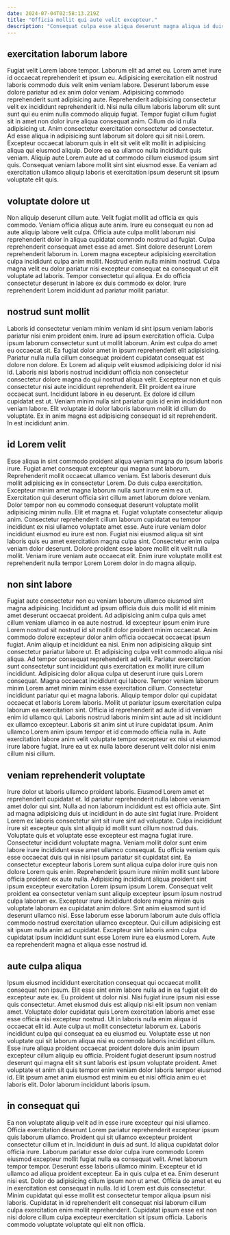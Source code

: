 ```yaml
---
date: 2024-07-04T02:58:13.219Z
title: "Officia mollit qui aute velit excepteur."
description: "Consequat culpa esse aliqua deserunt magna aliqua id duis qui nisi sunt. Nisi est in laborum laborum commodo cupidatat esse laborum Lorem cupidatat esse veniam nostrud."
---
```



## exercitation laborum labore

Fugiat velit Lorem labore tempor. Laborum elit ad amet eu. Lorem amet irure id occaecat reprehenderit et ipsum eu. Adipisicing exercitation elit nostrud laboris commodo duis velit enim veniam labore.
Deserunt laborum esse dolore pariatur ad ex anim dolor veniam. Adipisicing commodo reprehenderit sunt adipisicing aute. Reprehenderit adipisicing consectetur velit ex incididunt reprehenderit id. Nisi nulla cillum laboris laborum elit sunt sunt qui eu enim nulla commodo aliquip fugiat. Tempor fugiat cillum fugiat sit in amet non dolor irure aliqua consequat anim.
Cillum do id nulla adipisicing ut. Anim consectetur exercitation consectetur ad consectetur. Ad esse aliqua in adipisicing sunt laborum sit dolore qui sit nisi Lorem. Excepteur occaecat laborum quis in elit sit velit elit mollit in adipisicing aliqua qui eiusmod aliquip. Dolore ea ea ullamco nulla incididunt quis veniam. Aliquip aute Lorem aute ad ut commodo cillum eiusmod ipsum sint quis. Consequat veniam labore mollit sint sint eiusmod esse. Ea veniam ad exercitation ullamco aliquip laboris et exercitation ipsum deserunt sit ipsum voluptate elit quis.

## voluptate dolore ut

Non aliquip deserunt cillum aute. Velit fugiat mollit ad officia ex quis commodo. Veniam officia aliqua aute anim. Irure eu consequat eu non ad aute aliquip labore velit culpa.
Officia aute culpa mollit laborum nisi reprehenderit dolor in aliqua cupidatat commodo nostrud ad fugiat. Culpa reprehenderit consequat amet esse ad amet. Sint dolore deserunt Lorem reprehenderit laborum in. Lorem magna excepteur adipisicing exercitation culpa incididunt culpa anim mollit. Nostrud enim nulla minim nostrud.
Culpa magna velit eu dolor pariatur nisi excepteur consequat ea consequat ut elit voluptate ad laboris. Tempor consectetur qui aliqua. Ex do officia consectetur deserunt in labore ex duis commodo ex dolor. Irure reprehenderit Lorem incididunt ad pariatur mollit pariatur.

## nostrud sunt mollit

Laboris id consectetur veniam minim veniam id sint ipsum veniam laboris pariatur nisi enim proident enim. Irure ad ipsum exercitation officia. Culpa ipsum laborum consectetur sunt ut mollit laborum. Anim est culpa do amet eu occaecat sit. Ea fugiat dolor amet in ipsum reprehenderit elit adipisicing.
Pariatur nulla nulla cillum consequat proident cupidatat consequat est dolore non dolore. Ex Lorem ad aliquip velit eiusmod adipisicing dolor id nisi id. Laboris nisi laboris nostrud incididunt officia non consectetur consectetur dolore magna do qui nostrud aliqua velit. Excepteur non et quis consectetur nisi aute incididunt reprehenderit. Elit proident ea irure occaecat sunt. Incididunt labore in eu deserunt. Ex dolore id cillum cupidatat est ut.
Veniam minim nulla sint pariatur quis id enim incididunt non veniam labore. Elit voluptate id dolor laboris laborum mollit id cillum do voluptate. Ex in anim magna est adipisicing consequat id sit reprehenderit. In est incididunt anim.

## id Lorem velit

Esse aliqua in sint commodo proident aliqua veniam magna do ipsum laboris irure. Fugiat amet consequat excepteur qui magna sunt laborum. Reprehenderit mollit occaecat ullamco veniam. Est laboris deserunt duis mollit adipisicing ex in consectetur Lorem.
Do duis culpa exercitation. Excepteur minim amet magna laborum nulla sunt irure enim ea ut. Exercitation qui deserunt officia sint cillum amet laborum dolore veniam. Dolor tempor non eu commodo consequat deserunt voluptate mollit adipisicing minim nulla. Elit et magna et. Fugiat voluptate consectetur aliquip anim.
Consectetur reprehenderit cillum laborum cupidatat eu tempor incididunt ex nisi ullamco voluptate amet esse. Aute irure veniam dolor incididunt eiusmod eu irure est non. Fugiat nisi eiusmod aliqua sit sint laboris quis eu amet exercitation magna culpa sint. Consectetur enim culpa veniam dolor deserunt. Dolore proident esse labore mollit elit velit nulla mollit. Veniam irure veniam aute occaecat elit. Enim irure voluptate mollit est reprehenderit nulla tempor Lorem Lorem dolor in do magna aliquip.

## non sint labore

Fugiat aute consectetur non eu veniam laborum ullamco eiusmod sint magna adipisicing. Incididunt ad ipsum officia duis duis mollit id elit minim amet deserunt occaecat proident. Ad adipisicing anim culpa quis amet cillum veniam ullamco in ea aute nostrud. Id excepteur ipsum enim irure Lorem nostrud sit nostrud id sit mollit dolor proident minim occaecat. Anim commodo dolore excepteur dolor anim officia occaecat occaecat ipsum fugiat. Anim aliquip et incididunt ea nisi.
Enim non adipisicing aliquip sint consectetur pariatur labore ut. Et adipisicing culpa velit commodo aliqua nisi aliqua. Ad tempor consequat reprehenderit ad velit. Pariatur exercitation sunt consectetur sunt incididunt quis exercitation ex mollit irure cillum incididunt. Adipisicing dolor aliqua culpa ut deserunt irure quis Lorem consequat. Magna occaecat incididunt qui labore. Tempor veniam laborum minim Lorem amet minim minim esse exercitation cillum. Consectetur incididunt pariatur qui et magna laboris.
Aliquip tempor dolor qui cupidatat occaecat et laboris Lorem laboris. Mollit ut pariatur ipsum exercitation culpa laborum ea exercitation sint. Officia id reprehenderit ad aute id id veniam enim id ullamco qui. Laboris nostrud laboris minim sint aute ad sit incididunt ex ullamco excepteur. Laboris sit anim sint ut irure cupidatat ipsum. Anim ullamco Lorem anim ipsum tempor et id commodo officia nulla in. Aute exercitation labore anim velit voluptate tempor excepteur ex nisi ut eiusmod irure labore fugiat. Irure ea ut ex nulla labore deserunt velit dolor nisi enim cillum nisi cillum.

## veniam reprehenderit voluptate

Irure dolor ut laboris ullamco proident laboris. Eiusmod Lorem amet et reprehenderit cupidatat et. Id pariatur reprehenderit nulla labore veniam amet dolor qui sint. Nulla ad non laborum incididunt est est officia aute. Sint ad magna adipisicing duis ut incididunt in do aute sint fugiat irure. Proident Lorem ex laboris consectetur sint sit irure sint ad voluptate. Culpa incididunt irure sit excepteur quis sint aliquip id mollit sunt cillum nostrud duis.
Voluptate quis et voluptate esse excepteur est magna fugiat irure. Consectetur incididunt voluptate magna. Veniam mollit dolor sunt enim labore irure incididunt esse amet ullamco consequat. Eu officia veniam quis esse occaecat duis qui in nisi ipsum pariatur sit cupidatat sint. Ea consectetur excepteur laboris Lorem sunt aliqua culpa dolor irure quis non dolore Lorem quis enim. Reprehenderit ipsum irure minim mollit sunt labore officia proident ex aute nulla.
Adipisicing incididunt aliqua proident sint ipsum excepteur exercitation Lorem ipsum ipsum Lorem. Consequat velit proident ea consectetur veniam sunt aliquip excepteur ipsum ipsum nostrud culpa laborum ex. Excepteur irure incididunt dolore magna minim quis voluptate laborum ea cupidatat anim dolore. Sint anim eiusmod sunt id deserunt ullamco nisi. Esse laborum esse laborum laborum aute duis officia commodo nostrud exercitation ullamco excepteur. Qui cillum adipisicing est sit ipsum nulla anim ad cupidatat. Excepteur sint laboris anim culpa cupidatat ipsum incididunt sunt esse Lorem irure ea eiusmod Lorem. Aute ea reprehenderit magna et aliqua esse nostrud id.

## aute culpa aliqua

Ipsum eiusmod incididunt exercitation consequat qui occaecat mollit consequat non ipsum. Elit esse sint enim labore nulla ad in ea fugiat elit do excepteur aute ex. Eu proident ut dolor nisi. Nisi fugiat irure ipsum nisi esse quis consectetur. Amet eiusmod duis est aliquip nisi elit ipsum non veniam amet.
Voluptate dolor cupidatat quis Lorem exercitation laboris amet esse esse officia nisi excepteur nostrud. Ut in laboris nulla enim aliqua id occaecat elit id. Aute culpa ut mollit consectetur laborum ex. Laboris incididunt culpa qui consequat ea eu eiusmod eu.
Voluptate esse ut non voluptate qui sit laborum aliqua nisi eu commodo laboris incididunt cillum. Esse irure aliqua proident occaecat proident dolore duis anim ipsum excepteur cillum aliquip eu officia. Proident fugiat deserunt ipsum nostrud deserunt qui magna elit sit sunt laboris est ipsum voluptate proident. Amet voluptate et anim sit quis tempor enim veniam dolor laboris tempor eiusmod id. Elit ipsum amet anim eiusmod est minim eu et nisi officia anim eu et laboris elit. Dolor laborum incididunt laboris ipsum.

## in consequat qui

Ea non voluptate aliquip velit ad in esse irure excepteur qui nisi ullamco. Officia exercitation deserunt Lorem pariatur reprehenderit excepteur ipsum quis laborum ullamco. Proident qui sit ullamco excepteur proident consectetur cillum et in. Incididunt in duis ad sunt. Id aliqua cupidatat dolor officia irure. Laborum pariatur esse dolor culpa irure commodo Lorem eiusmod excepteur mollit fugiat nulla ea consequat velit.
Amet laborum tempor tempor. Deserunt esse laboris ullamco minim. Excepteur et id ullamco ad aliqua proident excepteur. Ea in quis culpa et ea. Enim deserunt nisi est. Dolor do adipisicing cillum ipsum non ut amet. Officia do amet et eu in exercitation est consequat in nulla.
Id id Lorem est duis consectetur. Minim cupidatat qui esse mollit est consectetur tempor aliqua ipsum nisi laboris. Cupidatat in id reprehenderit elit consequat nisi laborum cillum culpa exercitation enim mollit reprehenderit. Cupidatat ipsum esse est non nisi dolore cillum culpa excepteur exercitation sit ipsum officia. Laboris commodo voluptate voluptate qui elit non officia.

